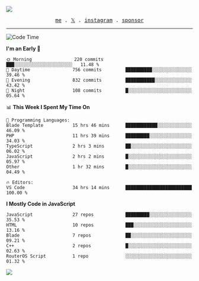 <img style="bottom: 800px;" src="https://imgur.com/rilHVxA.png"/>
<p align="center">
  <samp>
    <a href="https://fayln.com">me</a> .
    <!-- <a href="https://fayln.com/projects">projects</a> . -->
    <a href="https://go.fayln.com/twitter">𝕏</a> .
    <a href="https://go.fayln.com/instagram">instagram</a> .
<!--     <a href="https://go.fayln.com/polywork">polywork</a> . -->
    <a href="https://github.com/sponsors/faridhnzz">sponsor</a>
  </samp>
</p>

---
<!--START_SECTION:waka-->
![Code Time](http://img.shields.io/badge/Code%20Time-3%2C513%20hrs%2040%20mins-blue)

**I'm an Early 🐤** 

```text
🌞 Morning                220 commits         ███░░░░░░░░░░░░░░░░░░░░░░   11.48 % 
🌆 Daytime                756 commits         ██████████░░░░░░░░░░░░░░░   39.46 % 
🌃 Evening                832 commits         ███████████░░░░░░░░░░░░░░   43.42 % 
🌙 Night                  108 commits         █░░░░░░░░░░░░░░░░░░░░░░░░   05.64 % 
```


📊 **This Week I Spent My Time On** 

```text
💬 Programming Languages: 
Blade Template           15 hrs 46 mins      ████████████░░░░░░░░░░░░░   46.09 % 
PHP                      11 hrs 39 mins      █████████░░░░░░░░░░░░░░░░   34.03 % 
TypeScript               2 hrs 3 mins        ██░░░░░░░░░░░░░░░░░░░░░░░   06.02 % 
JavaScript               2 hrs 2 mins        █░░░░░░░░░░░░░░░░░░░░░░░░   05.97 % 
Other                    1 hr 32 mins        █░░░░░░░░░░░░░░░░░░░░░░░░   04.49 % 

🔥 Editors: 
VS Code                  34 hrs 14 mins      █████████████████████████   100.00 % 
```

**I Mostly Code in JavaScript** 

```text
JavaScript               27 repos            █████████░░░░░░░░░░░░░░░░   35.53 % 
HTML                     10 repos            ███░░░░░░░░░░░░░░░░░░░░░░   13.16 % 
Blade                    7 repos             ██░░░░░░░░░░░░░░░░░░░░░░░   09.21 % 
C++                      2 repos             █░░░░░░░░░░░░░░░░░░░░░░░░   02.63 % 
RouterOS Script          1 repo              ░░░░░░░░░░░░░░░░░░░░░░░░░   01.32 % 
```




<!--END_SECTION:waka-->

![](https://hit.yhype.me/github/profile?user_id=29797712)
